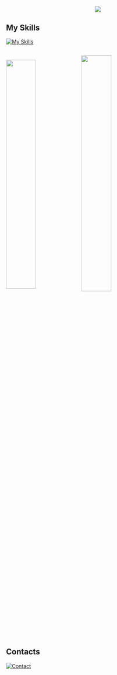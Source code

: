
<h1 align="center">
  <a href="https://git.io/typing-svg">
    <img src="https://readme-typing-svg.herokuapp.com/?lines=Hello,+there!+🤘;I'm+Fabricio+Freita,+37+ye...;Nice+to+meet+you!&center=true&size=25">
  </a>
</h1>


## My Skills

[![My Skills](https://skillicons.dev/icons?i=python,django,bootstrap,tailwind,html,css,javascript,figma,mysql,postgres,sqlite,heroku,git,github,vscode,linux)](https://skillicons.dev)

##

  <div style="display: inline_block">
  <img align="center" width="40.0%" src="https://github-readme-stats.vercel.app/api?username=FabricioFreitasDev&count_private=true&show_icons=true&theme=merko"/> 
  <img align="center" width="40.6%" src="https://github-readme-stats.vercel.app/api/top-langs/?username=FabricioFreitasDev&layout=compact&theme=merko"/>
</div>
  
## Contacts
 
 [![Contact](https://skillicons.dev/icons?i=linkedin,discord)](https://skillicons.dev)
 
